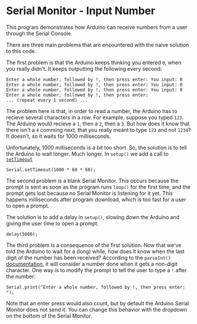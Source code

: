 # Serial Monitor - Input Number

This program demonstrates how Arduino can receive numbers from a user through the Serial Console.

There are three main problems that are encountered with the naive solution to this code.

The first problem is that the Arduino keeps thinking you entered `0`, when you really didn't. It keeps outputting the following every second:

```
Enter a whole number, followed by !, then press enter: You input: 0
Enter a whole number, followed by !, then press enter: You input: 0
Enter a whole number, followed by !, then press enter: You input: 0
Enter a whole number, followed by !, then press enter: 
... (repeat every 1 second) ...
```

The problem here is that, in order to read a number, the Arduino has to recieve several characters in a row. For example, suppose you typed `123`. The Arduino would recieve a `1`, then a `2`, then a `3`. But how does it know that there isn't a `4` comming next, that you really meant to type `123` and not `1234`? It doesn't, so it waits for 1000 milliseconds.

Unfortunately, 1000 milliseconds is a bit too short. So, the solution is to tell the Arduino to wait longer. Much longer. In `setup()` we add a call to [`setTimeout`](http://arduino.cc/en/Serial/SetTimeout)

```
Serial.setTimeout(1000 * 60 * 60);
```

The second problem is a blank Serial Monitor. This occurs because the prompt is sent as soon as the program runs `loop()` for the first time, and the prompt gets lost because no Serial Monitor is listening for it yet. This happens milliseconds after program download, which is too fast for a user to open a prompt.

The solution is to add a delay in `setup()`, slowing down the Arduino and giving the user time to open a prompt.

```
delay(5000);
```

The third problem is a consequence of the first solution. Now that we've told the Arduino to wait for a (long) while, how does it know when the last digit of the number has been received? According to the `parseInt()` [documentation](http://arduino.cc/en/Serial/ParseInt), it will consider a number done when it gets a non-digit character. One way is to modify the prompt to tell the user to type a `!` after the number:

```
Serial.print("Enter a whole number, followed by !, then press enter: ");
```

Note that an enter press would also count, but by default the Arduino Serial Monitor does not send it. You can change this behavior with the dropdown on the bottom of the Serial Monitor.


